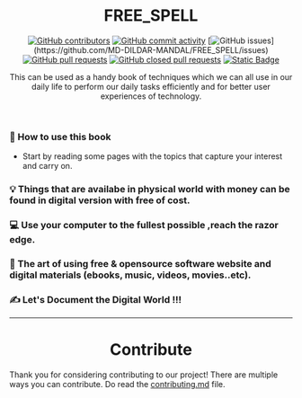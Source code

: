 <h1 align="center"> FREE_SPELL </h1>

<div align="center">

[![GitHub contributors](https://img.shields.io/github/contributors/MD-DILDAR-MANDAL/FREE_SPELL?style=flat-square)](https://github.com/MD-DILDAR-MANDAL/FREE_SPELL/graphs/contributors)
[![GitHub commit activity](https://img.shields.io/github/commit-activity/t/MD-DILDAR-MANDAL/FREE_SPELL?style=flat-square&color=%2300FF00)](https://github.com/MD-DILDAR-MANDAL/FREE_SPELL/graphs/commit-activity)
[![GitHub issues](https://img.shields.io/github/issues/MD-DILDAR-MANDAL/FREE_SPELL?style=flat-square&color=!%5BGitHub%20issues%5D(https%3A%2F%2Fimg.shields.io%2Fgithub%2Fissues%2FMD-DILDAR-MANDAL%2FFREE_SPELL%3Fcolor%3D%2520%252300FF00))](https://github.com/MD-DILDAR-MANDAL/FREE_SPELL/issues)
[![GitHub pull requests](https://img.shields.io/github/issues-pr-raw/MD-DILDAR-MANDAL/FREE_SPELL?style=flat-square&color=blue)](https://github.com/MD-DILDAR-MANDAL/FREE_SPELL/pulls)
[![GitHub closed pull requests](https://img.shields.io/github/issues-pr-closed-raw/MD-DILDAR-MANDAL/FREE_SPELL?style=flat-square&color=blue)](https://github.com/MD-DILDAR-MANDAL/FREE_SPELL/pulls?q=is%3Apr+is%3Aclosed)
[![Static Badge](https://img.shields.io/badge/Conventional_Commits--%20?style=flat-square)](https://www.conventionalcommits.org/en/v1.0.0/)

</div>


<p align="center">
This can be used as a handy book of techniques which we can all use in our daily life to perform our daily tasks efficiently and for better user experiences of technology.
</p> 

<br/>

### 🤔 How to use this book 

- Start by reading some pages with the topics that capture your interest and carry on.


### 💡 Things that are availabe in physical world with money can be found in digital version with free of cost.

### 💻 Use your computer to the fullest possible ,reach the razor edge.

### 🎁 The art of using free & opensource software website and digital materials (ebooks, music, videos, movies..etc).

### ✍️ Let's Document the Digital World !!! 

---
<h1 align="center">Contribute</h1>

Thank you for considering contributing to our project! There are multiple ways you can contribute. Do read the [contributing.md](contributing.md) file.

